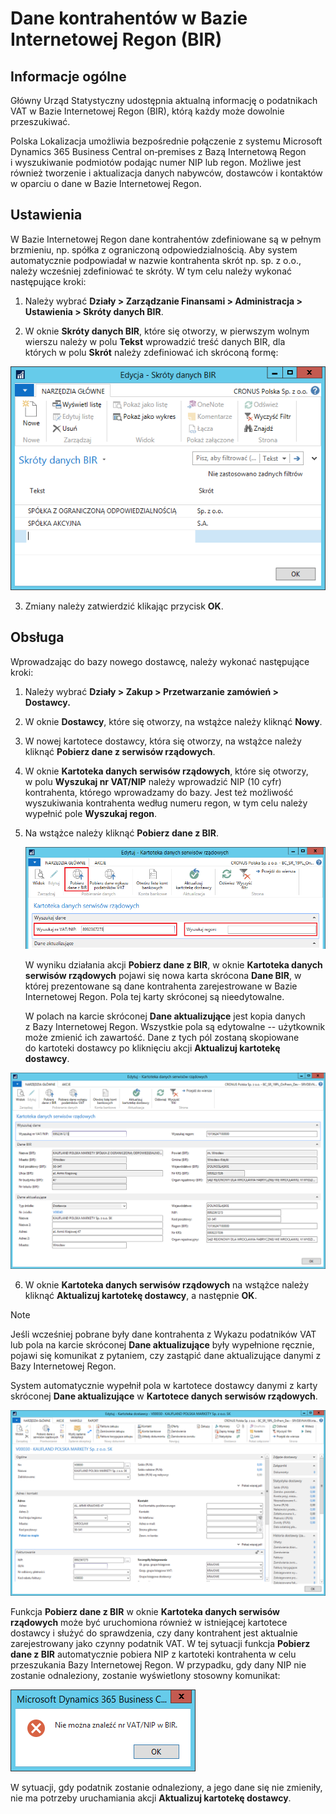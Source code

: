 # Dane kontrahentów w Bazie Internetowej Regon (BIR)

## Informacje ogólne

Główny Urząd Statystyczny udostępnia aktualną informację o podatnikach
VAT w Bazie Internetowej Regon (BIR), którą każdy może dowolnie
przeszukiwać.

Polska Lokalizacja umożliwia bezpośrednie połączenie z systemu Microsoft
Dynamics 365 Business Central on‑premises z Bazą Internetową Regon
i wyszukiwanie podmiotów podając numer NIP lub regon. Możliwe jest
również tworzenie i aktualizacja danych nabywców, dostawców i kontaktów
w oparciu o dane w Bazie Internetowej Regon.

## Ustawienia

W Bazie Internetowej Regon dane kontrahentów zdefiniowane są w pełnym
brzmieniu, np. spółka z ograniczoną odpowiedzialnością. Aby system
automatycznie podpowiadał w nazwie kontrahenta skrót np. sp. z o.o.,
należy wcześniej zdefiniować te skróty. W tym celu należy wykonać
następujące kroki:

1.  Należy wybrać **Działy \> Zarządzanie Finansami \> Administracja \>
    Ustawienia \> Skróty danych BIR**.

2.  W oknie **Skróty danych BIR**, które się otworzy, w pierwszym wolnym
    wierszu należy w polu **Tekst** wprowadzić treść danych BIR, dla
    których w polu **Skrót** należy zdefiniować ich skróconą formę:


   ![](media/image211.png)

3.  Zmiany należy zatwierdzić klikając przycisk **OK**.

## Obsługa

Wprowadzając do bazy nowego dostawcę, należy wykonać następujące kroki:

1.  Należy wybrać **Działy \> Zakup \> Przetwarzanie zamówień \>
    Dostawcy.**

2.  W oknie **Dostawcy**, które się otworzy, na wstążce należy kliknąć
     **Nowy**.

3.  W nowej kartotece dostawcy, która się otworzy, na wstążce należy
     kliknąć **Pobierz dane z serwisów rządowych**.

4.  W oknie **Kartoteka danych serwisów rządowych**, które się otworzy,
    w polu **Wyszukaj nr VAT/NIP** należy wprowadzić NIP (10 cyfr)
    kontrahenta, którego wprowadzamy do bazy. Jest też możliwość
    wyszukiwania kontrahenta według numeru regon, w tym celu należy
    wypełnić pole **Wyszukaj regon**.

5.  Na wstążce należy kliknąć **Pobierz dane z BIR**.
    
    ![](media/image216.png)

    W wyniku działania akcji **Pobierz dane z BIR**, w oknie **Kartoteka
    danych serwisów rządowych** pojawi się nowa karta skrócona **Dane BIR**,
    w której prezentowane są dane kontrahenta zarejestrowane w Bazie
    Internetowej Regon. Pola tej karty skróconej są nieedytowalne.
    
    W polach na karcie skróconej **Dane aktualizujące** jest kopia danych
    z Bazy Internetowej Regon. Wszystkie pola są edytowalne -- użytkownik
    może zmienić ich zawartość. Dane z tych pól zostaną skopiowane
    do kartoteki dostawcy po kliknięciu akcji **Aktualizuj kartotekę
    dostawcy**.
    
  ![](media/image213.png)

6.  W oknie **Kartoteka danych serwisów rządowych** na wstążce należy
    kliknąć **Aktualizuj kartotekę dostawcy**, a następnie **OK**.

 >[!NOTE]
 >Jeśli wcześniej pobrane były dane kontrahenta z Wykazu
 podatników VAT lub pola na karcie skróconej **Dane aktualizujące**
 były wypełnione ręcznie, pojawi się komunikat z pytaniem, czy zastąpić
 dane aktualizujące danymi z Bazy Internetowej Regon.

System automatycznie wypełnił pola w kartotece dostawcy danymi z karty
skróconej **Dane aktualizujące** w **Kartotece danych serwisów
rządowych**.

  ![](media/image214.png)

Funkcja **Pobierz dane z BIR** w oknie **Kartoteka danych serwisów
rządowych** może być uruchomiona również w istniejącej kartotece
dostawcy i służyć do sprawdzenia, czy dany kontrahent jest aktualnie
zarejestrowany jako czynny podatnik VAT. W tej sytuacji funkcja
**Pobierz dane z BIR** automatycznie pobiera NIP z kartoteki kontrahenta
w celu przeszukania Bazy Internetowej Regon. W przypadku, gdy dany NIP
nie zostanie odnaleziony, zostanie wyświetlony stosowny komunikat:

  ![](media/image215.png)

W sytuacji, gdy podatnik zostanie odnaleziony, a jego dane się nie
zmieniły, nie ma potrzeby uruchamiania akcji **Aktualizuj kartotekę
dostawcy**.
